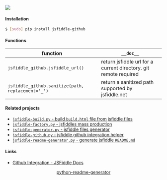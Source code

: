 <!--
https://pypi.org/project/readme-generator/
https://pypi.org/project/python-readme-generator/
-->

[![](https://img.shields.io/pypi/pyversions/jsfiddle-github.svg?longCache=True)](https://pypi.org/project/jsfiddle-github/)

#### Installation
```bash
$ [sudo] pip install jsfiddle-github
```

#### Functions
function|`__doc__`
-|-
`jsfiddle_github.jsfiddle_url()` |return jsfiddle url for a current directory. git remote required
`jsfiddle_github.sanitize(path, replacement='_')` |return a sanitized path supported by jsfiddle.net

#### Related projects
+   [`jsfiddle-build.py` - build `build.html` file from jsfiddle files](https://pypi.org/project/jsfiddle-build/)
+   [`jsfiddle-factory.py` - jsfiddles mass production](https://pypi.org/project/jsfiddle-build/)
+   [`jsfiddle-generator.py` - jsfiddle files generator](https://pypi.org/project/jsfiddle-generator/)
+   [`jsfiddle-github.py` - jsfiddle github integration helper](https://pypi.org/project/jsfiddle-github/)
+   [`jsfiddle-readme-generator.py` - generate jsfiddle `README.md`](https://pypi.org/project/jsfiddle-readme-generator/)

#### Links
+   [Github Integration - JSFiddle Docs](https://docs.jsfiddle.net/github-integration)

<p align="center">
    <a href="https://pypi.org/project/python-readme-generator/">python-readme-generator</a>
</p>